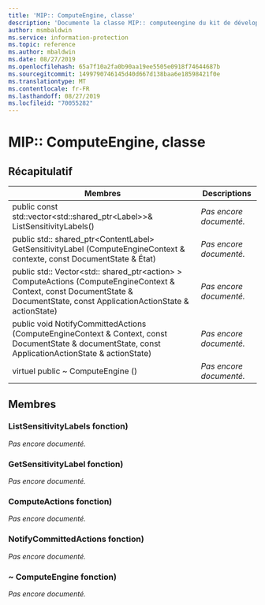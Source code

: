 ```yaml
---
title: 'MIP:: ComputeEngine, classe'
description: 'Documente la classe MIP:: computeengine du kit de développement logiciel (SDK) Microsoft Information Protection (MIP).'
author: msmbaldwin
ms.service: information-protection
ms.topic: reference
ms.author: mbaldwin
ms.date: 08/27/2019
ms.openlocfilehash: 65a7f10a2fa0b90aa19ee5505e0918f74644687b
ms.sourcegitcommit: 1499790746145d40d667d138baa6e18598421f0e
ms.translationtype: MT
ms.contentlocale: fr-FR
ms.lasthandoff: 08/27/2019
ms.locfileid: "70055282"
---
```

# <a name="class-mipcomputeengine"></a>MIP:: ComputeEngine, classe 
  
## <a name="summary"></a>Récapitulatif
 Membres                        | Descriptions                                
--------------------------------|---------------------------------------------
public const std::vector\<std::shared_ptr\<Label\>\>& ListSensitivityLabels()  | _Pas encore documenté._
public std:: shared_ptr\<ContentLabel\> GetSensitivityLabel (ComputeEngineContext & contexte, const DocumentState & État)  | _Pas encore documenté._
public std:: Vector\<std:: shared_ptr\<action\> \> ComputeActions (ComputeEngineContext & Context, const DocumentState & DocumentState, const ApplicationActionState & actionState)  | _Pas encore documenté._
public void NotifyCommittedActions (ComputeEngineContext & Context, const DocumentState & documentState, const ApplicationActionState & actionState)  | _Pas encore documenté._
virtuel public ~ ComputeEngine ()  | _Pas encore documenté._
  
## <a name="members"></a>Membres
  
### <a name="listsensitivitylabels-function"></a>ListSensitivityLabels fonction)
_Pas encore documenté._

  
### <a name="getsensitivitylabel-function"></a>GetSensitivityLabel fonction)
_Pas encore documenté._

  
### <a name="computeactions-function"></a>ComputeActions fonction)
_Pas encore documenté._

  
### <a name="notifycommittedactions-function"></a>NotifyCommittedActions fonction)
_Pas encore documenté._

  
### <a name="computeengine-function"></a>~ ComputeEngine fonction)
_Pas encore documenté._

